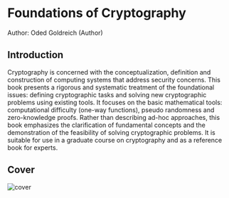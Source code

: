# Foundations of Cryptography

Author: Oded Goldreich  (Author)

## Introduction

Cryptography is concerned with the conceptualization, definition and construction of computing systems that address security concerns. This book presents a rigorous and systematic treatment of the foundational issues: defining cryptographic tasks and solving new cryptographic problems using existing tools. It focuses on the basic mathematical tools: computational difficulty (one-way functions), pseudo randomness and zero-knowledge proofs. Rather than describing ad-hoc approaches, this book emphasizes the clarification of fundamental concepts and the demonstration of the feasibility of solving cryptographic problems. It is suitable for use in a graduate course on cryptography and as a reference book for experts.

## Cover

![cover](https://images-na.ssl-images-amazon.com/images/I/51k2OrZD6CL._SX348_BO1,204,203,200_.jpg)